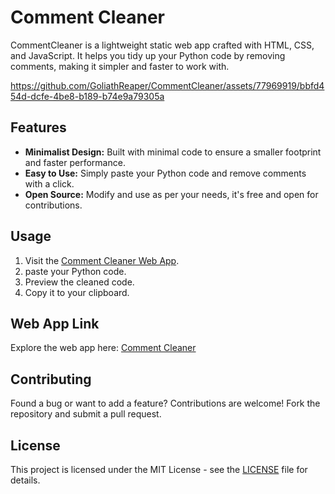 # Comment Cleaner

CommentCleaner is a lightweight static web app crafted with HTML, CSS, and JavaScript. It helps you tidy up your Python code by removing comments, making it simpler and faster to work with.


https://github.com/GoliathReaper/CommentCleaner/assets/77969919/bbfd454d-dcfe-4be8-b189-b74e9a79305a


## Features

- **Minimalist Design:** Built with minimal code to ensure a smaller footprint and faster performance.
- **Easy to Use:** Simply paste your Python code and remove comments with a click.
- **Open Source:** Modify and use as per your needs, it's free and open for contributions.

## Usage

1. Visit the [Comment Cleaner Web App](https://goliathreaper.github.io/CommentCleaner/).
2. paste your Python code.
3. Preview the cleaned code.
4. Copy it to your clipboard.

## Web App Link

Explore the web app here: [Comment Cleaner](https://goliathreaper.github.io/CommentCleaner/)

## Contributing

Found a bug or want to add a feature? Contributions are welcome! Fork the repository and submit a pull request.

## License

This project is licensed under the MIT License - see the [LICENSE](LICENSE) file for details.
